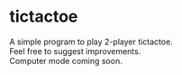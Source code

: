 # tictactoe
A simple program to play 2-player tictactoe.\
Feel free to suggest improvements.\
Computer mode coming soon.
